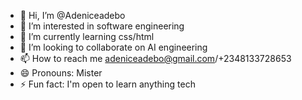 - 👋 Hi, I’m @Adeniceadebo
- 👀 I’m interested in software engineering
- 🌱 I’m currently learning css/html
- 💞️ I’m looking to collaborate on AI engineering
- 📫 How to reach me adeniceadebo@gmail.com/+2348133728653
- 😄 Pronouns: Mister
- ⚡ Fun fact: I'm open to learn anything tech

<!---
Adeniceadebo/Adeniceadebo is a ✨ special ✨ repository because its `README.md` (this file) appears on your GitHub profile.
You can click the Preview link to take a look at your changes.
--->

